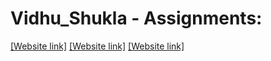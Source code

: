 # Vidhu_Shukla - Assignments:
[[Website link]]( https://nift-web-design.github.io/Vidhu_Shukla/Assignment_1)
[[Website link]]( https://nift-web-design.github.io/Vidhu_Shukla/Assignment_2)
[[Website link]]( https://nift-web-design.github.io/Vidhu_Shukla/Assignment_3)
